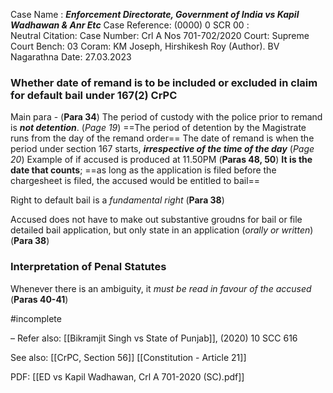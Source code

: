Case Name : ***Enforcement Directorate, Government of India vs Kapil Wadhawan & Anr Etc***
Case Reference: (0000) 0 SCR 00 :  
Neutral Citation:
Case Number: Crl A Nos 701-702/2020
Court: Supreme Court
Bench: 03
Coram: KM Joseph, Hirshikesh Roy (Author). BV Nagarathna
Date: 27.03.2023

### Whether date of remand is to be included or excluded in claim for default bail under 167(2) CrPC 

Main para - (**Para 34**)
	The period of custody with the police prior to remand is ***not detention***. (*Page 19*)
	==The period of detention by the Magistrate runs from the day of the remand order==
		The date of remand is when the period under section 167 starts, ***irrespective of the time of the day*** (*Page 20*)
			Example of if accused is produced at 11.50PM (**Paras 48, 50**)
				**It is the date that counts**; ==as long as the application is filed before the chargesheet is filed, the accused would be entitled to bail==

Right to default bail is a *fundamental right* (**Para 38**)

Accused does not have to make out substantive groudns for bail or file detailed bail application, but only state in an application (*orally or written*) (**Para 38**)

### Interpretation of Penal Statutes

Whenever there is an ambiguity, it *must be read in favour of the accused* (**Paras 40-41**)

#incomplete

–
Refer also:
[[Bikramjit Singh vs State of Punjab]], (2020) 10 SCC 616

See also:
[[CrPC, Section 56]] 
[[Constitution - Article 21]]

PDF:
[[ED vs Kapil Wadhawan, Crl A 701-2020 (SC).pdf]]